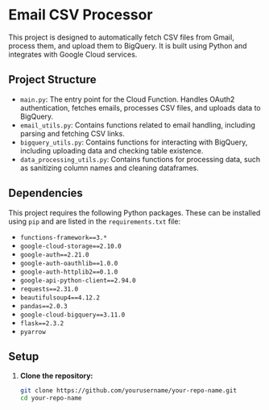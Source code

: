 # Email CSV Processor

This project is designed to automatically fetch CSV files from Gmail, process them, and upload them to BigQuery. It is built using Python and integrates with Google Cloud services.

## Project Structure

- `main.py`: The entry point for the Cloud Function. Handles OAuth2 authentication, fetches emails, processes CSV files, and uploads data to BigQuery.
- `email_utils.py`: Contains functions related to email handling, including parsing and fetching CSV links.
- `bigquery_utils.py`: Contains functions for interacting with BigQuery, including uploading data and checking table existence.
- `data_processing_utils.py`: Contains functions for processing data, such as sanitizing column names and cleaning dataframes.

## Dependencies

This project requires the following Python packages. These can be installed using `pip` and are listed in the `requirements.txt` file:

- `functions-framework==3.*`
- `google-cloud-storage==2.10.0`
- `google-auth==2.21.0`
- `google-auth-oauthlib==1.0.0`
- `google-auth-httplib2==0.1.0`
- `google-api-python-client==2.94.0`
- `requests==2.31.0`
- `beautifulsoup4==4.12.2`
- `pandas==2.0.3`
- `google-cloud-bigquery==3.11.0`
- `flask==2.3.2`
- `pyarrow`

## Setup

1. **Clone the repository:**

   ```sh
   git clone https://github.com/yourusername/your-repo-name.git
   cd your-repo-name
